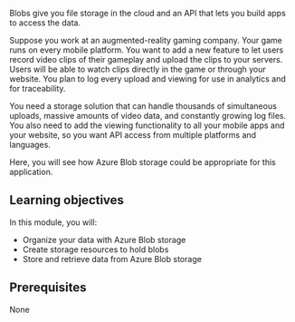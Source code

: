 Blobs give you file storage in the cloud and an API that lets you build apps to access the data.

Suppose you work at an augmented-reality gaming company. Your game runs on every mobile platform. You want to add a new feature to let users record video clips of their gameplay and upload the clips to your servers. Users will be able to watch clips directly in the game or through your website. You plan to log every upload and viewing for use in analytics and for traceability.

You need a storage solution that can handle thousands of simultaneous uploads, massive amounts of video data, and constantly growing log files. You also need to add the viewing functionality to all your mobile apps and your website, so you want API access from multiple platforms and languages.

Here, you will see how Azure Blob storage could be appropriate for this application.

## Learning objectives

In this module, you will:

- Organize your data with Azure Blob storage
- Create storage resources to hold blobs
- Store and retrieve data from Azure Blob storage

## Prerequisites  

None